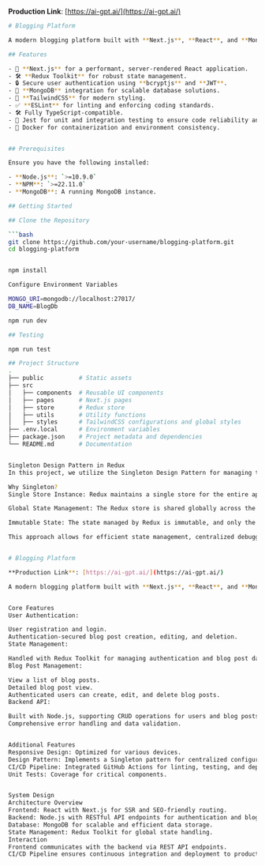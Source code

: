 **Production Link**: [https://ai-gpt.ai/](https://ai-gpt.ai/)

```bash
# Blogging Platform

A modern blogging platform built with **Next.js**, **React**, and **MongoDB**. This platform leverages **Redux Toolkit** for state management, **TailwindCSS** for styling, and **JWT** for authentication. It supports features like secure user authentication, blog creation, and a clean user interface.

## Features

- 🚀 **Next.js** for a performant, server-rendered React application.
- 🛠️ **Redux Toolkit** for robust state management.
- 🔒 Secure user authentication using **bcryptjs** and **JWT**.
- 💾 **MongoDB** integration for scalable database solutions.
- 🎨 **TailwindCSS** for modern styling.
- ✅ **ESLint** for linting and enforcing coding standards.
- 🛠️ Fully TypeScript-compatible.
- 🧪 Jest for unit and integration testing to ensure code reliability and coverage.
- 🐳 Docker for containerization and environment consistency.


## Prerequisites

Ensure you have the following installed:

- **Node.js**: `>=10.9.0`
- **NPM**: `>=22.11.0`
- **MongoDB**: A running MongoDB instance.

## Getting Started

## Clone the Repository

```bash
git clone https://github.com/your-username/blogging-platform.git
cd blogging-platform


npm install

Configure Environment Variables

MONGO_URI=mongodb://localhost:27017/
DB_NAME=BlogDb

npm run dev

## Testing 

npm run test

## Project Structure  
.
├── public          # Static assets
├── src
│   ├── components  # Reusable UI components
│   ├── pages       # Next.js pages
│   ├── store       # Redux store
│   ├── utils       # Utility functions
│   ├── styles      # TailwindCSS configurations and global styles
├── .env.local      # Environment variables
├── package.json    # Project metadata and dependencies
└── README.md       # Documentation


Singleton Design Pattern in Redux
In this project, we utilize the Singleton Design Pattern for managing the application state with Redux.

Why Singleton?
Single Store Instance: Redux maintains a single store for the entire application, which ensures that there is only one centralized place for state management. This aligns with the Singleton pattern, where the store is a unique and shared instance throughout the app.

Global State Management: The Redux store is shared globally across the app, providing consistent access to the state and ensuring that all components access and update the same instance.

Immutable State: The state managed by Redux is immutable, and only the store instance manages updates, ensuring a predictable and controlled environment for managing global state.

This approach allows for efficient state management, centralized debugging, and consistent state updates across the application.


# Blogging Platform

**Production Link**: [https://ai-gpt.ai/](https://ai-gpt.ai/)

A modern blogging platform built with **Next.js**, **React**, and **MongoDB**. This platform leverages **Redux Toolkit** for state management, **TailwindCSS** for styling, and **JWT** for authentication. It supports features like secure user authentication, blog creation, and a clean user interface.


Core Features
User Authentication:

User registration and login.
Authentication-secured blog post creation, editing, and deletion.
State Management:

Handled with Redux Toolkit for managing authentication and blog post data.
Blog Post Management:

View a list of blog posts.
Detailed blog post view.
Authenticated users can create, edit, and delete blog posts.
Backend API:

Built with Node.js, supporting CRUD operations for users and blog posts.
Comprehensive error handling and data validation.


Additional Features
Responsive Design: Optimized for various devices.
Design Pattern: Implements a Singleton pattern for centralized configuration management.
CI/CD Pipeline: Integrated GitHub Actions for linting, testing, and deployment.
Unit Tests: Coverage for critical components.


System Design
Architecture Overview
Frontend: React with Next.js for SSR and SEO-friendly routing.
Backend: Node.js with RESTful API endpoints for authentication and blog management.
Database: MongoDB for scalable and efficient data storage.
State Management: Redux Toolkit for global state handling.
Interaction
Frontend communicates with the backend via REST API endpoints.
CI/CD Pipeline ensures continuous integration and deployment to production.

